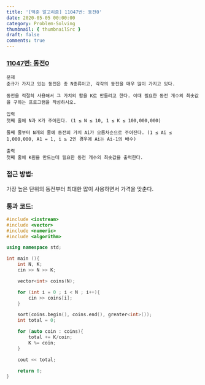```yaml
---
title: '[백준 알고리즘] 11047번: 동전0'
date: 2020-05-05 00:00:00
category: Problem-Solving
thumbnail: { thumbnailSrc }
draft: false
comments: true
---
```


### [11047번: 동전0](https://www.acmicpc.net/problem/11047)

```
문제
준규가 가지고 있는 동전은 총 N종류이고, 각각의 동전을 매우 많이 가지고 있다.

동전을 적절히 사용해서 그 가치의 합을 K로 만들려고 한다. 이때 필요한 동전 개수의 최솟값을 구하는 프로그램을 작성하시오.

입력
첫째 줄에 N과 K가 주어진다. (1 ≤ N ≤ 10, 1 ≤ K ≤ 100,000,000)

둘째 줄부터 N개의 줄에 동전의 가치 Ai가 오름차순으로 주어진다. (1 ≤ Ai ≤ 1,000,000, A1 = 1, i ≥ 2인 경우에 Ai는 Ai-1의 배수)

출력
첫째 줄에 K원을 만드는데 필요한 동전 개수의 최솟값을 출력한다.
```

### 접근 방법:

가장 높은 단위의 동전부터 최대한 많이 사용하면서 가격을 맞춘다.

### 통과 코드:

```cpp
#include <iostream>
#include <vector>
#include <numeric>
#include <algorithm>

using namespace std;

int main (){
    int N, K;
    cin >> N >> K;

    vector<int> coins(N);

    for (int i = 0 ; i < N ; i++){
        cin >> coins[i];
    }

    sort(coins.begin(), coins.end(), greater<int>());
    int total = 0;

    for (auto coin : coins){
        total += K/coin;
        K %= coin;
    }

    cout << total;

    return 0;
}
```
